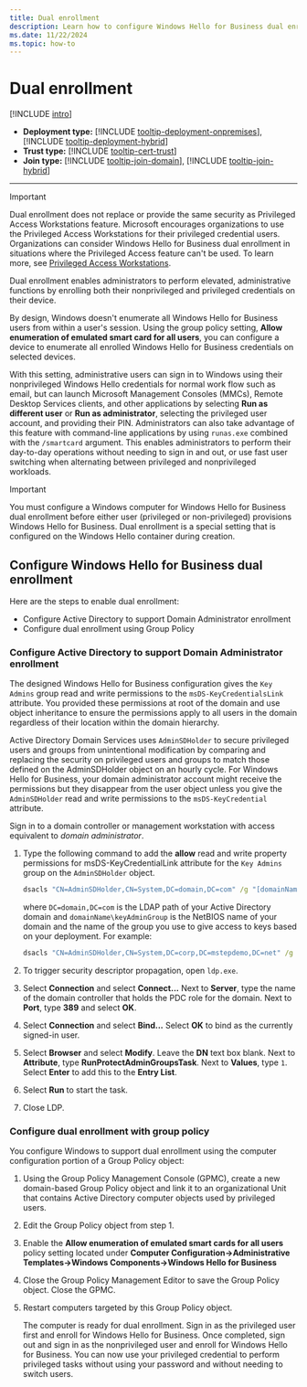 ```yaml
---
title: Dual enrollment
description: Learn how to configure Windows Hello for Business dual enrollment and how to configure Active Directory to support Domain Administrator enrollment.
ms.date: 11/22/2024
ms.topic: how-to
---
```


# Dual enrollment

[!INCLUDE [intro](deploy/includes/intro.md)]
- **Deployment type:** [!INCLUDE [tooltip-deployment-onpremises](deploy/includes/tooltip-deployment-onpremises.md)], [!INCLUDE [tooltip-deployment-hybrid](deploy/includes/tooltip-deployment-hybrid.md)]
- **Trust type:** [!INCLUDE [tooltip-cert-trust](deploy/includes/tooltip-trust-cert.md)]
- **Join type:** [!INCLUDE [tooltip-join-domain](deploy/includes/tooltip-join-domain.md)], [!INCLUDE [tooltip-join-hybrid](deploy/includes/tooltip-join-hybrid.md)]
---

> [!IMPORTANT]
> Dual enrollment does not replace or provide the same security as Privileged Access Workstations feature. Microsoft encourages organizations to use the Privileged Access Workstations for their privileged credential users. Organizations can consider Windows Hello for Business dual enrollment in situations where the Privileged Access feature can't be used. To learn more, see [Privileged Access Workstations](/windows-server/identity/securing-privileged-access/privileged-access-workstations).

Dual enrollment enables administrators to perform elevated, administrative functions by enrolling both their nonprivileged and privileged credentials on their device.

By design, Windows doesn't enumerate all Windows Hello for Business users from within a user's session. Using the group policy setting, **Allow enumeration of emulated smart card for all users**, you can configure a device to enumerate all enrolled Windows Hello for Business credentials on selected devices.

With this setting, administrative users can sign in to Windows using their nonprivileged Windows Hello credentials for normal work flow such as email, but can launch Microsoft Management Consoles (MMCs), Remote Desktop Services clients, and other applications by selecting **Run as different user** or **Run as administrator**, selecting the privileged user account, and providing their PIN. Administrators can also take advantage of this feature with command-line applications by using `runas.exe` combined with the `/smartcard` argument. This enables administrators to perform their day-to-day operations without needing to sign in and out, or use fast user switching when alternating between privileged and nonprivileged workloads.

> [!IMPORTANT]
> You must configure a Windows computer for Windows Hello for Business dual enrollment before either user (privileged or non-privileged) provisions Windows Hello for Business. Dual enrollment is a special setting that is configured on the Windows Hello container during creation.

## Configure Windows Hello for Business dual enrollment

Here are the steps to enable dual enrollment:

- Configure Active Directory to support Domain Administrator enrollment
- Configure dual enrollment using Group Policy

### Configure Active Directory to support Domain Administrator enrollment

The designed Windows Hello for Business configuration gives the `Key Admins` group read and write permissions to the `msDS-KeyCredentialsLink` attribute. You provided these permissions at root of the domain and use object inheritance to ensure the permissions apply to all users in the domain regardless of their location within the domain hierarchy.

Active Directory Domain Services uses `AdminSDHolder` to secure privileged users and groups from unintentional modification by comparing and replacing the security on privileged users and groups to match those defined on the AdminSDHolder object on an hourly cycle. For Windows Hello for Business, your domain administrator account might receive the permissions but they disappear from the user object unless you give the `AdminSDHolder` read and write permissions to the `msDS-KeyCredential` attribute.

Sign in to a domain controller or management workstation with access equivalent to *domain administrator*.

1. Type the following command to add the **allow** read and write property permissions for msDS-KeyCredentialLink attribute for the `Key Admins` group on the `AdminSDHolder` object.

    ```cmd
    dsacls "CN=AdminSDHolder,CN=System,DC=domain,DC=com" /g "[domainName\keyAdminGroup]":RPWP;msDS-KeyCredentialLink
    ```

    where `DC=domain,DC=com` is the LDAP path of your Active Directory domain and `domainName\keyAdminGroup` is the NetBIOS name of your domain and the name of the group you use to give access to keys based on your deployment. For example:

    ```cmd
    dsacls "CN=AdminSDHolder,CN=System,DC=corp,DC=mstepdemo,DC=net" /g "mstepdemo\Key Admins":RPWP;msDS-KeyCredentialLink
    ```

1. To trigger security descriptor propagation, open `ldp.exe`.
1. Select **Connection** and select **Connect...**  Next to **Server**, type the name of the domain controller that holds the PDC role for the domain. Next to **Port**, type **389** and select **OK**.
1. Select **Connection** and select **Bind...**  Select **OK** to bind as the currently signed-in user.
1. Select **Browser** and select **Modify**. Leave the **DN** text box blank. Next to **Attribute**, type **RunProtectAdminGroupsTask**. Next to **Values**, type `1`. Select **Enter** to add this to the **Entry List**.
1. Select **Run** to start the task.
1. Close LDP.

### Configure dual enrollment with group policy

You configure Windows to support dual enrollment using the computer configuration portion of a Group Policy object:

1. Using the Group Policy Management Console (GPMC), create a new domain-based Group Policy object and link it to an organizational Unit that contains Active Directory computer objects used by privileged users.
1. Edit the Group Policy object from step 1.
1. Enable the **Allow enumeration of emulated smart cards for all users** policy setting located under **Computer Configuration->Administrative Templates->Windows Components->Windows Hello for Business**
1. Close the Group Policy Management Editor to save the Group Policy object. Close the GPMC.
1. Restart computers targeted by this Group Policy object.

   The computer is ready for dual enrollment. Sign in as the privileged user first and enroll for Windows Hello for Business. Once completed, sign out and sign in as the nonprivileged user and enroll for Windows Hello for Business. You can now use your privileged credential to perform privileged tasks without using your password and without needing to switch users.
